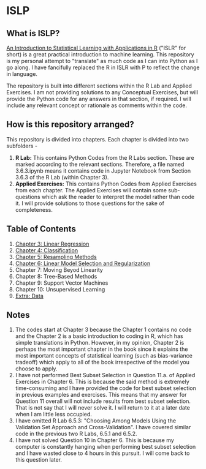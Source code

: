 # ISLP

## What is ISLP?

[An Introduction to Statistical Learning with Applications in R](http://www-bcf.usc.edu/~gareth/ISL/) ("ISLR" for short) is a great practical introduction to machine learning. This repository is my personal attempt to "translate" as much code as I can into Python as I go along. I have fancifully replaced the R in ISLR with P to reflect the change in language.

The repository is built into different sections within the R Lab and Applied Exercises. I am not providing solutions to any Conceptual Exercises, but will provide the Python code for any answers in that section, if required. I will include any relevant concept or rationale as comments within the code.  

## How is this repository arranged?

This repository is divided into chapters. Each chapter is divided into two subfolders - 
1. **R Lab:** This contains Python Codes from the R Labs section. These are marked according to the relevant sections. Therefore, a file named 3.6.3.ipynb means it contains code in Jupyter Notebook from Section 3.6.3 of the R Lab (within Chapter 3).
2. **Applied Exercises:** This contains Python Codes from Applied Exercises from each chapter. The Applied Exercises will contain some sub-questions which ask the reader to interpret the model rather than code it. I will provide solutions to those questions for the sake of completeness.

## Table of Contents
1. [Chapter 3: Linear Regression](https://bit.ly/2VsS4cL)
2. [Chapter 4: Classification](http://bit.ly/2H862gG)
3. [Chapter 5: Resampling Methods](http://bit.ly/2RIQ4Ou)
4. [Chapter 6: Linear Model Selection and Regularization](http://bit.ly/2FEiza8)
5. Chapter 7: Moving Beyod Linearity
6. Chapter 8: Tree-Based Methods
7. Chapter 9: Support Vector Machines
8. Chapter 10: Unsupervised Learning
9. [Extra: Data](http://bit.ly/2MmkroK)

## Notes
1. The codes start at Chapter 3 because the Chapter 1 contains no code and the Chapter 2 is a basic introduction to coding in R, which has simple translations in Python. However, in my opinion, Chapter 2 is perhaps the most important chapter in the book since it explains the most important concepts of statistical learning (such as bias-variance tradeoff) which apply to all of the book irrespective of the model you choose to apply.
2. I have not performed Best Subset Selection in Question 11.a. of Applied Exercises in Chapter 6. This is because the said method is extremely time-consuming and I have provided the code for best subset selection in previous examples and exercises. This means that my answer for Question 11 overall will not include results from best subset selection. That is not say that I will never solve it. I will return to it at a later date when I am little less occupied.
3. I have omitted R Lab 6.5.3: "Choosing Among Models Using the Validation Set Approach and Cross-Validation". I have covered similar code in the previous two R Labs, 6.5.1 and 6.5.2.
4. I have not solved Question 10 in Chapter 6. This is because my computer is constantly hanging when performing best subset selection and I have wasted close to 4 hours in this pursuit. I will come back to this question later.
